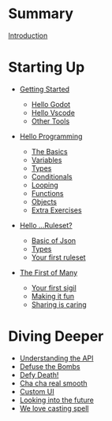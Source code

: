 # Summary

[Introduction](./intro.md)

# Starting Up

-   [Getting Started](./ch01/ch01-00-getting-started.md)

    -   [Hello Godot](ch01/ch01-01-hello-godot.md)
    -   [Hello Vscode](ch01/ch01-02-hello-vscode.md)
    -   [Other Tools](ch01/ch01-03-other-tools.md)

-   [Hello Programming](./ch02/ch02-00-hello-programming.md)

    -   [The Basics](./ch02/ch02-01-the-basics.md)
    -   [Variables](./ch02/ch02-02-variables.md)
    -   [Types](./ch02/ch02-03-types.md)
    -   [Conditionals](./ch02/ch02-04-conditionals.md)
    -   [Looping](./ch02/ch02-05-looping.md)
    -   [Functions](./ch02/ch02-06-functions.md)
    -   [Objects](./ch02/ch02-07-objects.md)
    -   [Extra Exercises](./ch02/ch02-08-extra-exercises.md)

-   [Hello ...Ruleset?]()

    -   [Basic of Json]()
    -   [Types]()
    -   [Your first ruleset]()

-   [The First of Many]()
    -   [Your first sigil]()
    -   [Making it fun]()
    -   [Sharing is caring]()

# Diving Deeper

-   [Understanding the API]()
-   [Defuse the Bombs]()
-   [Defy Death!]()
-   [Cha cha real smooth]()
-   [Custom UI]()
-   [Looking into the future]()
-   [We love casting spell]()
